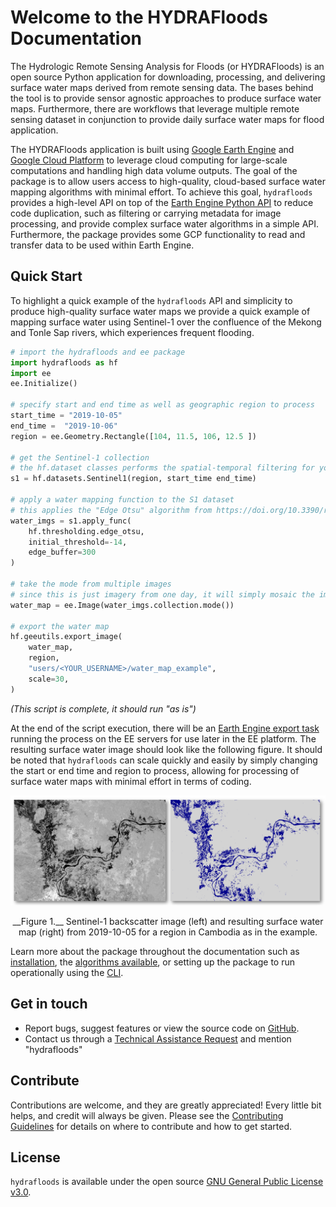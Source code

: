 # Welcome to the HYDRAFloods Documentation

The Hydrologic Remote Sensing Analysis for Floods (or HYDRAFloods) is an open source Python application for downloading, processing, and delivering surface water maps derived from remote sensing data. The bases behind the tool is to provide sensor agnostic approaches to produce surface water maps. Furthermore, there are workflows that leverage multiple remote sensing dataset in conjunction to provide daily surface water maps for flood application. 
<!-- Mention something about EE. -->

The HYDRAFloods application is built using [Google Earth Engine](https://earthengine.google.com/) and [Google Cloud Platform](https://cloud.google.com/) to leverage cloud computing for large-scale computations and handling high data volume outputs.  The goal of the package is to allow users access to high-quality, cloud-based surface water mapping algorithms with minimal effort. To achieve this goal, `hydrafloods` provides a high-level API on top of the [Earth Engine Python API](https://developers.google.com/earth-engine) to reduce code duplication, such as filtering or carrying metadata for image processing, and provide complex surface water algorithms in a simple API. Furthermore, the package provides some GCP functionality to read and transfer data to be used within Earth Engine.


## Quick Start

To highlight a quick example of the `hydrafloods` API and simplicity to produce high-quality surface water maps we provide a quick example of mapping surface water using Sentinel-1 over the confluence of the Mekong and Tonle Sap rivers, which experiences frequent flooding.

```python
# import the hydrafloods and ee package
import hydrafloods as hf
import ee
ee.Initialize()

# specify start and end time as well as geographic region to process
start_time = "2019-10-05"
end_time =  "2019-10-06"
region = ee.Geometry.Rectangle([104, 11.5, 106, 12.5 ])

# get the Sentinel-1 collection
# the hf.dataset classes performs the spatial-temporal filtering for you
s1 = hf.datasets.Sentinel1(region, start_time end_time)

# apply a water mapping function to the S1 dataset 
# this applies the "Edge Otsu" algorithm from https://doi.org/10.3390/rs12152469
water_imgs = s1.apply_func(
    hf.thresholding.edge_otsu, 
    initial_threshold=-14,
    edge_buffer=300
)

# take the mode from multiple images
# since this is just imagery from one day, it will simply mosaic the images
water_map = ee.Image(water_imgs.collection.mode())

# export the water map
hf.geeutils.export_image(
    water_map,
    region,
    "users/<YOUR_USERNAME>/water_map_example",
    scale=30,
)
```
_(This script is complete, it should run "as is")_

At the end of the script execution, there will be an [Earth Engine export task](https://developers.google.com/earth-engine/exporting#to-asset) running the process on the EE servers for use later in the EE platform. The resulting surface water image should look like the following figure. It should be noted that `hydrafloods` can scale quickly and easily by simply changing the start or end time and region to process, allowing for processing of surface water maps with minimal effort in terms of coding.

![Quick Start Results](img/quick_start_results.png)
<!-- html code for figure caption -->
<span class="img_caption" style="display: block; text-align: center; font-size: 14px">
    __Figure 1.__ Sentinel-1 backscatter image (left) and resulting surface water map (right) from 2019-10-05 for a region in Cambodia as in the example.
</span>

Learn more about the package throughout the documentation such as [installation](https://servir-mekong.github.io/hydra-floods/installation/), the [algorithms available](https://servir-mekong.github.io/hydra-floods/algorithms/), or setting up the package to run operationally using the [CLI](https://servir-mekong.github.io/hydra-floods/cli/).


## Get in touch
* Report bugs, suggest features or view the source code on [GitHub](https://github.com/servir-mekong/hydra-floods).
* Contact us through a [Technical Assistance Request](https://servir.adpc.net/services/technical-assistance) and mention "hydrafloods"

## Contribute

Contributions are welcome, and they are greatly appreciated! Every little bit helps, and credit will always be given. Please see the [Contributing Guidelines](https://github.com/servir-mekong/hydra-floods/blob/master/CONTRIBUTING.md) for details on where to contribute and how to get started.


## License
`hydrafloods` is available under the open source [GNU General Public License v3.0](https://github.com/Servir-Mekong/hydra-floods/blob/master/LICENSE).
